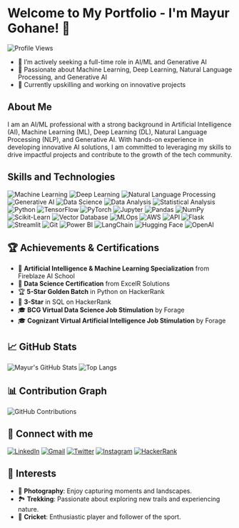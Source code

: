 # Welcome to My Portfolio - I'm Mayur Gohane! 🌟

![Profile Views](https://komarev.com/ghpvc/?username=mayurgohane&color=blue)

- 🔭 I’m actively seeking a full-time role in AI/ML and Generative AI
- 👀 Passionate about Machine Learning, Deep Learning, Natural Language Processing, and Generative AI
- 🌱 Currently upskilling and working on innovative projects

## About Me

I am an AI/ML professional with a strong background in Artificial Intelligence (AI), Machine Learning (ML), Deep Learning (DL), Natural Language Processing (NLP), and Generative AI. With hands-on experience in developing innovative AI solutions, I am committed to leveraging my skills to drive impactful projects and contribute to the growth of the tech community.

## Skills and Technologies

![Machine Learning](https://img.shields.io/badge/Machine%20Learning-3776AB?style=flat&logo=python&logoColor=white)
![Deep Learning](https://img.shields.io/badge/Deep%20Learning-FF6F00?style=flat&logo=tensorflow&logoColor=white)
![Natural Language Processing](https://img.shields.io/badge/Natural%20Language%20Processing-EE4C2C?style=flat&logo=pytorch&logoColor=white)
![Generative AI](https://img.shields.io/badge/Generative%20AI-F37626?style=flat&logo=jupyter&logoColor=white)
![Data Science](https://img.shields.io/badge/Data%20Science-150458?style=flat&logo=pandas&logoColor=white)
![Data Analysis](https://img.shields.io/badge/Data%20Analysis-4B8BBE?style=flat&logo=python&logoColor=white)
![Statistical Analysis](https://img.shields.io/badge/Statistical%20Analysis-013243?style=flat&logo=numpy&logoColor=white)
![Python](https://img.shields.io/badge/Python-3776AB?style=flat&logo=python&logoColor=white)
![TensorFlow](https://img.shields.io/badge/TensorFlow-FF6F00?style=flat&logo=tensorflow&logoColor=white)
![PyTorch](https://img.shields.io/badge/PyTorch-EE4C2C?style=flat&logo=pytorch&logoColor=white)
![Jupyter](https://img.shields.io/badge/Jupyter-F37626?style=flat&logo=jupyter&logoColor=white)
![Pandas](https://img.shields.io/badge/Pandas-150458?style=flat&logo=pandas&logoColor=white)
![NumPy](https://img.shields.io/badge/NumPy-013243?style=flat&logo=numpy&logoColor=white)
![Scikit-Learn](https://img.shields.io/badge/Scikit--Learn-F7931E?style=flat&logo=scikit-learn&logoColor=white)
![Vector Database](https://img.shields.io/badge/Vector%20Database-4B8BBE?style=flat&logo=none&logoColor=white)
![MLOps](https://img.shields.io/badge/MLOps-0A66C2?style=flat&logo=devops&logoColor=white)
![AWS](https://img.shields.io/badge/AWS-232F3E?style=flat&logo=amazon-aws&logoColor=white)
![API](https://img.shields.io/badge/API-0052CC?style=flat&logo=google-cloud&logoColor=white)
![Flask](https://img.shields.io/badge/Flask-000000?style=flat&logo=flask&logoColor=white)
![Streamlit](https://img.shields.io/badge/Streamlit-FF4B4B?style=flat&logo=streamlit&logoColor=white)
![Git](https://img.shields.io/badge/Git-F05032?style=flat&logo=git&logoColor=white)
![Power BI](https://img.shields.io/badge/Power%20BI-FFB846?style=flat&logo=powerbi&logoColor=white)
![LangChain](https://img.shields.io/badge/LangChain-0A66C2?style=flat&logo=chainlink&logoColor=white)
![Hugging Face](https://img.shields.io/badge/Hugging%20Face-FFDA44?style=flat&logo=hugging-face&logoColor=white)
![OpenAI](https://img.shields.io/badge/OpenAI-412991?style=flat&logo=openai&logoColor=white)

## 🏆 Achievements & Certifications

- 🏅 **Artificial Intelligence & Machine Learning Specialization** from Fireblaze AI School
- 🏅 **Data Science Certification** from ExcelR Solutions
- 🏆 **5-Star Golden Batch** in Python on HackerRank
- 🌟 **3-Star** in SQL on HackerRank
- 🎓 **BCG Virtual Data Science Job Stimulation** by Forage
- 🎓 **Cognizant Virtual Artificial Intelligence Job Stimulation** by Forage


## 📈 GitHub Stats

![Mayur's GitHub Stats](https://github-readme-stats.vercel.app/api?username=mayurgohane&show_icons=true&theme=radical)
![Top Langs](https://github-readme-stats.vercel.app/api/top-langs/?username=mayurgohane&layout=compact&theme=radical)

## 📊 Contribution Graph

![GitHub Contributions](https://raw.githubusercontent.com/mayurgohane/mayurgohane/output/github-contribution-grid-snake.svg)

## 🔗 Connect with me

[![LinkedIn](https://img.shields.io/badge/LinkedIn-0A66C2?style=flat&logo=linkedin&logoColor=white)](https://www.linkedin.com/in/mayurgohane/)
[![Gmail](https://img.shields.io/badge/Gmail-D14836?style=flat&logo=gmail&logoColor=white)](mailto:mayurgohane19@gmail.com)
[![Twitter](https://img.shields.io/badge/Twitter-1DA1F2?style=flat&logo=twitter&logoColor=white)](https://twitter.com/MayurGohane)
[![Instagram](https://img.shields.io/badge/Instagram-E4405F?style=flat&logo=instagram&logoColor=white)](https://www.instagram.com/raoooooo_20?igsh=ZjZ0MWJramphdDc0&utm_source=qr)
[![HackerRank](https://img.shields.io/badge/HackerRank-2EC866?style=flat&logo=hackerrank&logoColor=white)](https://www.hackerrank.com/profile/mayurgohane19)

## 🎨 Interests

- 📸 **Photography**: Enjoy capturing moments and landscapes.
- 🏞️ **Trekking**: Passionate about exploring new trails and experiencing nature.
- 🏏 **Cricket**: Enthusiastic player and follower of the sport.
